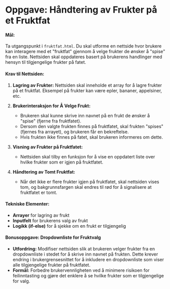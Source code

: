 # Oppgave: Håndtering av Frukter på et Fruktfat

#### Mål:
Ta utgangspunkt i `fruktfat.html`. Du skal utforme en nettside hvor brukere kan interagere med et "fruktfat" gjennom å velge frukter de ønsker å "spise" fra en liste. Nettsiden skal oppdateres basert på brukerens handlinger med hensyn til tilgjengelige frukter på fatet.

#### Krav til Nettsiden:
1. **Lagring av Frukter:** Nettsiden skal inneholde et array for å lagre frukter på et fruktfat. Eksempel på frukter kan være epler, bananer, appelsiner, etc.

2. **Brukerinteraksjon for Å Velge Frukt:**
   - Brukeren skal kunne skrive inn navnet på en frukt de ønsker å "spise" (fjerne fra fruktfatet).
   - Dersom den valgte frukten finnes på fruktfatet, skal frukten "spises" (fjernes fra arrayet), og brukeren får en bekreftelse.
   - Hvis frukten ikke finnes på fatet, skal brukeren informeres om dette.

3. **Visning av Frukter på Fruktfatet:**
   - Nettsiden skal tilby en funksjon for å vise en oppdatert liste over hvilke frukter som er igjen på fruktfatet.

4. **Håndtering av Tomt Fruktfat:**
   - Når det ikke er flere frukter igjen på fruktfatet, skal nettsiden vises tom, og bakgrunnsfargen skal endres til rød for å signalisere at fruktfatet er tomt.

#### Tekniske Elementer:
- **Arrayer** for lagring av frukt
- **Inputfelt** for brukerens valg av frukt
- **Logikk (if-else)** for å sjekke om en frukt er tilgjengelig

#### Bonusoppgave: Dropdownliste for Fruktvalg
- **Utfordring:** Modifiser nettsiden slik at brukeren velger frukter fra en dropdownliste i stedet for å skrive inn navnet på frukten. Dette krever endring i brukergrensesnittet for å inkludere en dropdownliste som viser alle tilgjengelige frukter på fruktfatet.
- **Formål:** Forbedre brukervennligheten ved å minimere risikoen for feilinntasting og gjøre det enklere å se hvilke frukter som er tilgjengelige for valg.

